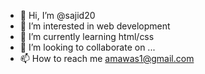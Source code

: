 - 👋 Hi, I’m @sajid20
- 👀 I’m interested in web development
- 🌱 I’m currently learning html/css
- 💞️ I’m looking to collaborate on ...
- 📫 How to reach me amawas1@gmail.com

<!---
sajid20/sajid20 is a ✨ special ✨ repository because its `README.md` (this file) appears on your GitHub profile.
You can click the Preview link to take a look at your changes.
--->
